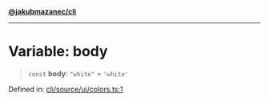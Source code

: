 [**@jakubmazanec/cli**](../../../README.md)

---

# Variable: body

> `const` **body**: `"white"` = `'white'`

Defined in:
[cli/source/ui/colors.ts:1](https://github.com/jakubmazanec/tools/blob/76a9140b954a789a6120dd2126b179ec0180d7e9/packages/cli/source/ui/colors.ts#L1)
